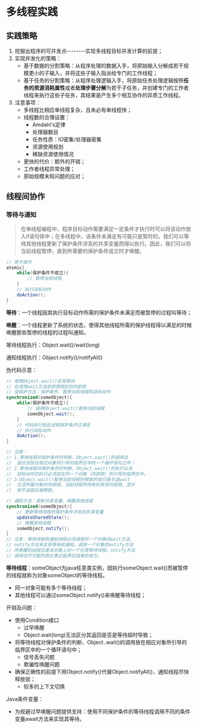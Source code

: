# 多线程实践

## 实践策略

1. 挖掘出程序的可并发点--------实现多线程目标并发计算的前提；
2. 实现并发化的策略：
   - 基于数据的分割策略：从程序处理的数据入手，将原始输入分解成若干规模更小的子输入，并将这些子输入指派给专门的工作线程；
   - 基于任务的分割策略：从程序处理逻辑入手，将原始任务处理逻辑按照**任务的资源消耗属性**或者**处理步骤分解**为若干子任务，并创建专门的工作者线程来执行这些子任务，其结果是产生多个相互协作的异质工作线程。
3. 注意事项：
   - 多线程比相应单线程复杂，且未必有单线程快；
   - 线程数的合理设置：
     - Amdahl's定律
     - 处理器数目
     - 任务性质：IO密集/处理器密集
     - 资源使用规划
     - 稀缺资源使用情况
   - 更快的代价：额外的开销；
   - 工作者线程异常处理；
   - 原始规模未知问题的应对；

## 线程间协作

### 等待与通知

> 在单线程编程中，程序目标动作需要满足一定条件才执行时可以将该动作放入if语句体中；在多线程中，该条件未满足有可能只是暂时的，我们可以等待其他线程更新了保护条件涉及的共享变量而得以执行。因此，我们可以将当前线程暂停，直到所需要的保护条件成立时才唤醒。

```java
// 原子操作
atomic{
    while(保护条件不成立){
        // 暂停当前线程
    }
    // 执行目标动作
    doAction();
}
```

**等待**：一个线程因其执行目标动作所需的保护条件未满足而被暂停的过程叫等待；

**唤醒**：一个线程更新了系统的状态，使得其他线程所需的保护线程得以满足的时候唤醒那些暂停的线程的过程叫通知。

等待线程执行：Object.wait()/wait(long)

通知线程执行：Object.notify()/notifyAll()

伪代码示意：

```java
// 使用Object.wait()实现等待
// 在调用wait方法前获得相应的内部锁
// 受保护方法：保护条件、暂停当前线程和目标动作
synchronized(someObject){
    while(保护条件不成立){
        // 调用Object.wait()暂停当前线程
        someObject.wait();
    }
    // 代码执行到此说明保护条件已满足
    // 执行目标动作
    doAction();
}

// 注意：
// 1.等待线程对保护条件的判断、Object.wait()的调用总
//  是应该放在相应对象所引导的临界区中的一个循环语句之中；
// 2.等待线程对保护条件的判断、Object.wait()的执行以及
//  目标动作的执行必须放在同一个对象（内部锁）所引导的临界区中。
// 3.Object.wait()暂停当前线程时释放的锁只是与该wait
//  方法所属对象的内部锁。当前线程所持有的其他内部锁、显示
//  锁不会因此被释放。
```

```java
// 通知方法：更新共享变量、唤醒其他线程
synchronized(someObject){
    // 更新等待线程的保护条件涉及的共享变量
    updateSharedState();
    // 唤醒其他线程
    someObject.notify();
}
// 注意：等待线程和通知线程必须调用同一个对象的wait方法、
// notify方法来实现等待和通知。调用一个对象的notify方法
// 所唤醒的线程仅是该对象上的一个任意等待线程。notify方法
// 调用应尽可能的放在靠近临界区结束的地方。
```

**等待线程**：someObject为java任意类实例，因执行someObject.wait()而被暂停的线程就称为对象someObject的等待线程。

- 同一对象可能有多个等待线程；
- 其他线程可以通过someObject.notify()来唤醒等待线程；







开销及问题：

- 使用Condition接口
  - 过早唤醒
  - Object.wait(long)无法区分其返回是否是等待超时导致；
- 将等待线程对保护条件的判断、Object..wait()的调用放在相应对象所引导的临界区中的一个循环语句中；
  - 信号丢失问题
  - 欺骗性唤醒问题
- 确保正确性的前提下用Object.notify()代替Object.notifyAll()，通知线程尽快释放锁；
  - 较多的上下文切换

Java条件变量：

- 为规避过早唤醒问题提供支持：使用不同保护条件的等待线程调用不同的条件变量await方法来实现其等待。